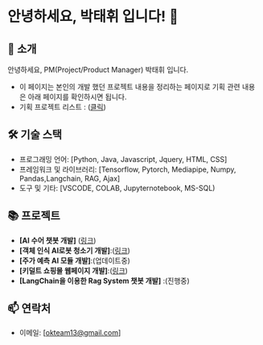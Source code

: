 # 안녕하세요, 박태휘 입니다! 👋

## 🌱 소개
안녕하세요, PM(Project/Product Manager) 박태휘 입니다. 
- 이 페이지는 본인의 개발 했던 프로젝트 내용을 정리하는 페이지로 기획 관련 내용은 아래 페이지를 확인하시면 됩니다. 
- 기획 프로젝트 리스트 : ([클릭](https://www.notion.so/5673c972a42a46daa42e30df865db9a6?v=354280ad5378473990b82b644cb74917&pvs=4))

## 🛠 기술 스택
- 프로그래밍 언어: [Python, Java, Javascript, Jquery, HTML, CSS]
- 프레임워크 및 라이브러리: [Tensorflow, Pytorch, Mediapipe, Numpy, Pandas,Langchain, RAG, Ajax]
- 도구 및 기타: [VSCODE, COLAB, Jupyternotebook, MS-SQL)

## 📚 프로젝트
- **[AI 수어 챗봇 개발]** ([링크](https://github.com/Leo-Moooon/soochaehwa-medical-sign-language-chatbot))
- **[객체 인식 AI로봇 청소기 개발]**:([링크](https://drive.google.com/file/d/1mHWfkTJI9CakCuxD89Myed6Z_NlB1QPl/view?usp=sharing))
- **[주가 예측 AI 모듈 개발]**:(업데이트중)
- **[키덜트 쇼핑몰 웹페이지 개발]**:([링크](https://drive.google.com/file/d/1Ri28U7wWUeFY7xnam79sXZ4bxbzarzwD/view?usp=sharing))
- **[LangChain을 이용한 Rag System 챗봇 개발]** :(진행중)

## 📫 연락처
- 이메일: [okteam13@gmail.com]
